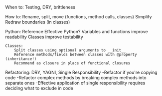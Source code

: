 When to:
    Testing, DRY, brittleness
    
How to:
    Rename, split, move (functions, method calls, classes)
    Simplify
    Redraw boundaries (in classes)

Python:
    Reference Effective Python?
    Variables and functions improve readability
    Classes improve testability

    Classes:
        Split classes using optional arguments to __init__
        Reference methods/fields between classes with @property (inheritance!)
        Recommend as closure in place of functional closures

Refactoring: DRY, YAGNI, Single Responsibility
-Refactor if you're copying code
-Refactor complex methods by breaking complex methods into separate ones
-Effective application of single responsibility requires deciding what to exclude in code